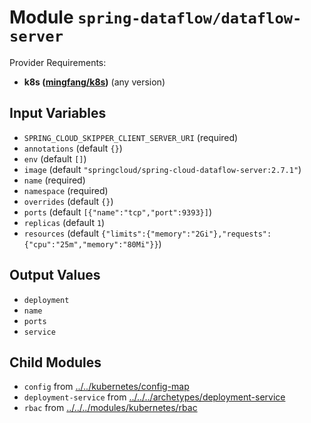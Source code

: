
# Module `spring-dataflow/dataflow-server`

Provider Requirements:
* **k8s ([mingfang/k8s](https://registry.terraform.io/providers/mingfang/k8s/latest))** (any version)

## Input Variables
* `SPRING_CLOUD_SKIPPER_CLIENT_SERVER_URI` (required)
* `annotations` (default `{}`)
* `env` (default `[]`)
* `image` (default `"springcloud/spring-cloud-dataflow-server:2.7.1"`)
* `name` (required)
* `namespace` (required)
* `overrides` (default `{}`)
* `ports` (default `[{"name":"tcp","port":9393}]`)
* `replicas` (default `1`)
* `resources` (default `{"limits":{"memory":"2Gi"},"requests":{"cpu":"25m","memory":"80Mi"}}`)

## Output Values
* `deployment`
* `name`
* `ports`
* `service`

## Child Modules
* `config` from [../../kubernetes/config-map](../../kubernetes/config-map)
* `deployment-service` from [../../../archetypes/deployment-service](../../../archetypes/deployment-service)
* `rbac` from [../../../modules/kubernetes/rbac](../../../modules/kubernetes/rbac)

